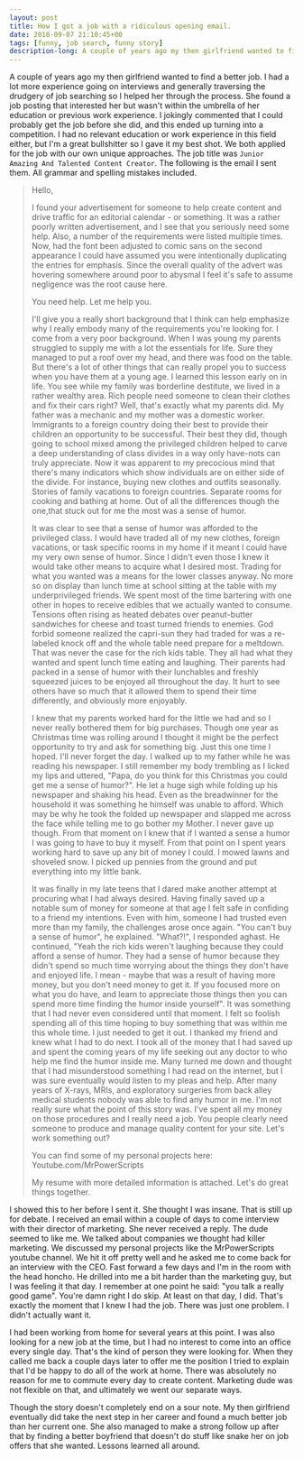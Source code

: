```yaml
---
layout: post
title: How I got a job with a ridiculous opening email.
date: 2018-09-07 21:10:45+00
tags: [funny, job search, funny story]
description-long: A couple of years ago my then girlfriend wanted to find a better job. I had a lot more experience going on interviews and generally traversing the drudgery of job searching so I helped her through the process. She found a job posting that interested her but wasn't within the umbrella of her education or previous work experience. I jokingly commented that I could probably get the job before she did, and this ended up turning into a competition. I had no relevant education or work experience in this field either, but I'm a great bullshitter so I gave it my best shot. We both applied for the job with our own unique approaches.
---
```


A couple of years ago my then girlfriend wanted to find a better job. I had a lot more experience going on interviews and generally traversing the drudgery of job searching so I helped her through the process. She found a job posting that interested her but wasn't within the umbrella of her education or previous work experience. I jokingly commented that I could probably get the job before she did, and this ended up turning into a competition. I had no relevant education or work experience in this field either, but I'm a great bullshitter so I gave it my best shot. We both applied for the job with our own unique approaches. The job title was `Junior Amazing And Talented Content Creator`. The following is the email I sent them. All grammar and spelling mistakes included.

>Hello,
>
>I found your advertisement for someone to help create content and drive traffic for an editorial calendar - or something. It was a rather poorly written advertisement, and I see that you seriously need some help. Also, a number of the requirements were listed multiple times. Now, had the font been adjusted to comic sans on the second appearance I could have assumed you were intentionally duplicating the entries for emphasis. Since the overall quality of the advert was hovering somewhere around poor to abysmal I feel it's safe to assume negligence was the root cause here.
>
>You need help. Let me help you.
>
>I'll give you a really short background that I think can help emphasize why I really embody many of the requirements you're looking for. I come from a very poor background. When I was young my parents struggled to supply me with a lot the essentials for life. Sure they managed to put a roof over my head, and there was food on the table. But there's a lot of other things that can really propel you to success when you have them at a young age. I learned this lesson early on in life.
>You see while my family was borderline destitute, we lived in a rather wealthy area. Rich people need someone to clean their clothes and fix their cars right? Well, that's exactly what my parents did. My father was a mechanic and my mother was a domestic worker. Immigrants to a foreign country doing their best to provide their children an opportunity to be successful. Their best they did, though going to school mixed among the privileged children helped to carve a deep understanding of class divides in a way only have-nots can truly appreciate. Now it was apparent to my precocious mind that there's many indicators which show individuals are on either side of the divide. For instance, buying new clothes and outfits seasonally. Stories of family vacations to foreign countries. Separate rooms for cooking and bathing at home. Out of all the differences though the one,that stuck out for me the most was a sense of humor.
>
>It was clear to see that a sense of humor was afforded to the privileged class. I would have traded all of my new clothes, foreign vacations, or task specific rooms in my home if it meant I could have my very own sense of humor. Since I didn't even those I knew it would take other means to acquire what I desired most. Trading for what you wanted was a means for the lower classes anyway. No more so on display than lunch time at school sitting at the table with my underprivileged friends. We spent most of the time bartering with one other in hopes to receive edibles that we actually wanted to consume. Tensions often rising as heated debates over peanut-butter sandwiches for cheese and toast turned friends to enemies. God forbid someone realized the capri-sun they had traded for was a re-labeled knock off and the whole table need prepare for a meltdown. That was never the case for the rich kids table. They all had what they wanted and spent lunch time eating and laughing. Their parents had packed in a sense of humor with their lunchables and freshly squeezed juices to be enjoyed all throughout the day. It hurt to see others have so much that it allowed them to spend their time differently, and obviously more enjoyably.
>
>I knew that my parents worked hard for the little we had and so I never really bothered them for big purchases. Though one year as Christmas time was rolling around I thought it might be the perfect opportunity to try and ask for something big. Just this one time I hoped. I'll never forget the day. I walked up to my father while he was reading his newspaper. I still remember my body trembling as I licked my lips and uttered, "Papa, do you think for this Christmas you could get me a sense of humor?". He let a huge sigh while folding up his newspaper and shaking his head. Even as the breadwinner for the household it was something he himself was unable to afford. Which may be why he took the folded up newspaper and slapped me across the face while telling me to go bother my Mother. I never gave up though. From that moment on I knew that if I wanted a sense a humor I was going to have to buy it myself.
>From that point on I spent years working hard to save up any bit of money I could. I mowed lawns and shoveled snow. I picked up pennies from the ground and put everything into my little bank.
>
>It was finally in my late teens that I dared make another attempt at procuring what I had always desired. Having finally saved up a notable sum of money for someone at that age I felt safe in confiding to a friend my intentions. Even with him, someone I had trusted even more than my family, the challenges arose once again. "You can't buy a sense of humor", he explained. "What?!", I responded aghast. He continued, "Yeah the rich kids weren't laughing because they could afford a sense of humor. They had a sense of humor because they didn't spend so much time worrying about the things they don't have and enjoyed life. I mean - maybe that was a result of having more money, but you don't need money to get it. If you focused more on what you do have, and learn to appreciate those things then you can spend more time finding the humor inside yourself". It was something that I had never even considered until that moment. I felt so foolish spending all of this time hoping to buy something that was within me this whole time. I just needed to get it out. I thanked my friend and knew what I had to do next. I took all of the money that I had saved up and spent the coming years of my life seeking out any doctor to who help me find the humor inside me. Many turned me down and thought that I had misunderstood something I had read on the internet, but I was sure eventually would listen to my pleas and help. After many years of X-rays, MRIs, and exploratory surgeries from back alley medical students nobody was able to find any humor in me. I'm not really sure what the point of this story was. I've spent all my money on those procedures and I really need a job. You people clearly need someone to produce and manage quality content for your site. Let's work something out?
>
>You can find some of my personal projects here:
>Youtube.com/MrPowerScripts
>
>My resume with more detailed information is attached. Let's do great things together.

I showed this to her before I sent it. She thought I was insane. That is still up for debate. I received an email within a couple of days to come interview with their director of marketing. She never received a reply. The dude seemed to like me. We talked about companies we thought had killer marketing. We discussed my personal projects like the MrPowerScripts youtube channel. We hit it off pretty well and he asked me to come back for an interview with the CEO. Fast forward a few days and I'm in the room with the head honcho. He drilled into me a bit harder than the marketing guy, but I was feeling it that day. I remember at one point he said: "you talk a really good game". You're damn right I do skip. At least on that day, I did. That's exactly the moment that I knew I had the job. There was just one problem. I didn't actually want it.

I had been working from home for several years at this point. I was also looking for a new job at the time, but I had no interest to come into an office every single day. That's the kind of person they were looking for. When they called me back a couple days later to offer me the position I tried to explain that I'd be happy to do all of the work at home. There was absolutely no reason for me to commute every day to create content. Marketing dude was not flexible on that, and ultimately we went our separate ways.

Though the story doesn't completely end on a sour note. My then girlfriend eventually did take the next step in her career and found a much better job than her current one. She also managed to make a strong follow up after that by finding a better boyfriend that doesn't do stuff like snake her on job offers that she wanted. Lessons learned all around.
